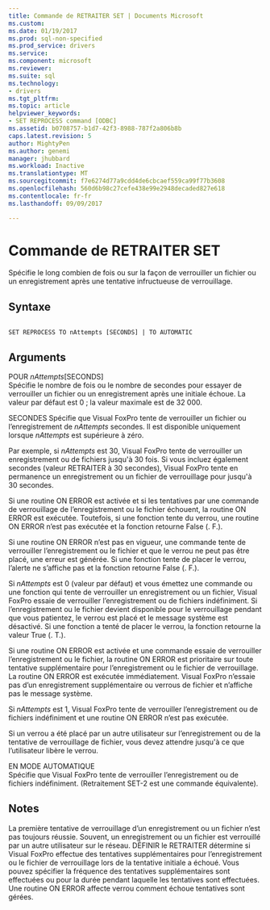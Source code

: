```yaml
---
title: Commande de RETRAITER SET | Documents Microsoft
ms.custom: 
ms.date: 01/19/2017
ms.prod: sql-non-specified
ms.prod_service: drivers
ms.service: 
ms.component: microsoft
ms.reviewer: 
ms.suite: sql
ms.technology:
- drivers
ms.tgt_pltfrm: 
ms.topic: article
helpviewer_keywords:
- SET REPROCESS command [ODBC]
ms.assetid: b0708757-b1d7-42f3-8988-787f2a806b8b
caps.latest.revision: 5
author: MightyPen
ms.author: genemi
manager: jhubbard
ms.workload: Inactive
ms.translationtype: MT
ms.sourcegitcommit: f7e6274d77a9cdd4de6cbcaef559ca99f77b3608
ms.openlocfilehash: 560d6b98c27cefe438e99e2948decaded827e618
ms.contentlocale: fr-fr
ms.lasthandoff: 09/09/2017

---
```

# <a name="set-reprocess-command"></a>Commande de RETRAITER SET
Spécifie le long combien de fois ou sur la façon de verrouiller un fichier ou un enregistrement après une tentative infructueuse de verrouillage.  
  
## <a name="syntax"></a>Syntaxe  
  
```  
  
SET REPROCESS TO nAttempts [SECONDS] | TO AUTOMATIC  
```  
  
## <a name="arguments"></a>Arguments  
 POUR *nAttempts*[SECONDS]  
 Spécifie le nombre de fois ou le nombre de secondes pour essayer de verrouiller un fichier ou un enregistrement après une initiale échoue. La valeur par défaut est 0 ; la valeur maximale est de 32 000.  
  
 SECONDES Spécifie que Visual FoxPro tente de verrouiller un fichier ou l’enregistrement de *nAttempts* secondes. Il est disponible uniquement lorsque *nAttempts* est supérieure à zéro.  
  
 Par exemple, si *nAttempts* est 30, Visual FoxPro tente de verrouiller un enregistrement ou de fichiers jusqu'à 30 fois. Si vous incluez également secondes (valeur RETRAITER à 30 secondes), Visual FoxPro tente en permanence un enregistrement ou un fichier de verrouillage pour jusqu'à 30 secondes.  
  
 Si une routine ON ERROR est activée et si les tentatives par une commande de verrouillage de l’enregistrement ou le fichier échouent, la routine ON ERROR est exécutée. Toutefois, si une fonction tente du verrou, une routine ON ERROR n’est pas exécutée et la fonction retourne False (. F.).  
  
 Si une routine ON ERROR n’est pas en vigueur, une commande tente de verrouiller l’enregistrement ou le fichier et que le verrou ne peut pas être placé, une erreur est générée. Si une fonction tente de placer le verrou, l’alerte ne s’affiche pas et la fonction retourne False (. F.).  
  
 Si *nAttempts* est 0 (valeur par défaut) et vous émettez une commande ou une fonction qui tente de verrouiller un enregistrement ou un fichier, Visual FoxPro essaie de verrouiller l’enregistrement ou de fichiers indéfiniment. Si l’enregistrement ou le fichier devient disponible pour le verrouillage pendant que vous patientez, le verrou est placé et le message système est désactivé. Si une fonction a tenté de placer le verrou, la fonction retourne la valeur True (. T.).  
  
 Si une routine ON ERROR est activée et une commande essaie de verrouiller l’enregistrement ou le fichier, la routine ON ERROR est prioritaire sur toute tentative supplémentaire pour l’enregistrement ou le fichier de verrouillage. La routine ON ERROR est exécutée immédiatement. Visual FoxPro n’essaie pas d’un enregistrement supplémentaire ou verrous de fichier et n’affiche pas le message système.  
  
 Si *nAttempts* est 1, Visual FoxPro tente de verrouiller l’enregistrement ou de fichiers indéfiniment et une routine ON ERROR n’est pas exécutée.  
  
 Si un verrou a été placé par un autre utilisateur sur l’enregistrement ou de la tentative de verrouillage de fichier, vous devez attendre jusqu'à ce que l’utilisateur libère le verrou.  
  
 EN MODE AUTOMATIQUE  
 Spécifie que Visual FoxPro tente de verrouiller l’enregistrement ou de fichiers indéfiniment. (Retraitement SET-2 est une commande équivalente).  
  
## <a name="remarks"></a>Notes  
 La première tentative de verrouillage d’un enregistrement ou un fichier n’est pas toujours réussie. Souvent, un enregistrement ou un fichier est verrouillé par un autre utilisateur sur le réseau. DÉFINIR le RETRAITER détermine si Visual FoxPro effectue des tentatives supplémentaires pour l’enregistrement ou le fichier de verrouillage lors de la tentative initiale a échoué. Vous pouvez spécifier la fréquence des tentatives supplémentaires sont effectuées ou pour la durée pendant laquelle les tentatives sont effectuées. Une routine ON ERROR affecte verrou comment échoue tentatives sont gérées.

